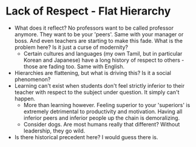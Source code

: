 # Lack of Respect - Flat Hierarchy

- What does it reflect? No professors want to be called professor anymore. They want to be your 'peers'. Same with your manager or boss. And even teachers are starting to make this fade. What is the problem here? Is it just a curse of modernity?
  - Certain cultures and languages (my own Tamil, but in particular Korean and Japanese) have a long history of respect to others - those are fading too. Same with English.
- Hierarchies are flattening, but what is driving this? Is it a social phenomenon?
- Learning can't exist when students don't feel strictly inferior to their teacher with respect to the subject under question. It simply can't happen.
  - More than learning however. Feeling superior to your 'superiors' is extremely detrimental to productivity and motivation. Having all inferior peers and inferior people up the chain is demoralizing.
  - Consider dogs. Are most humans really that different? Without leadership, they go wild.
- Is there historical precedent here? I would guess there is.
